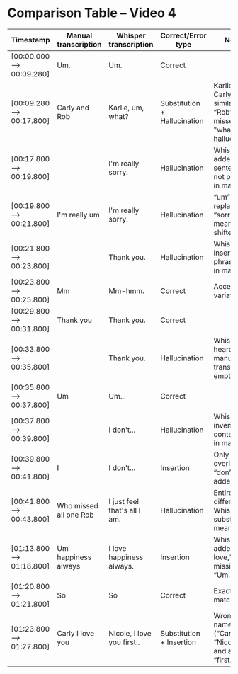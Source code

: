 # Comparison Table – Video 4
| Timestamp                  | Manual transcription         | Whisper transcription           | Correct/Error type         | Notes                                                                 |
|---------------------------|------------------------------|----------------------------------|----------------------------|-----------------------------------------------------------------------|
| [00:00.000 --> 00:09.280] | Um.                          | Um.                              | Correct                    |                                                                       |
| [00:09.280 --> 00:17.800] | Carly and Rob                | Karlie, um, what?                | Substitution + Hallucination | Karlie and Carly sound similar; “Rob” missed, and "what" hallucinated. |
| [00:17.800 --> 00:19.800] |                              | I'm really sorry.                | Hallucination              | Whisper added sentence not present in manual.                        |
| [00:19.800 --> 00:21.800] | I'm really um                | I'm really sorry.                | Hallucination              | “um” replaced by “sorry” – meaning shifted.                          |
| [00:21.800 --> 00:23.800] |                              | Thank you.                       | Hallucination              | Whisper inserted phrase not in manual.                               |
| [00:23.800 --> 00:25.800] | Mm                           | Mm-hmm.                          | Correct                    | Acceptable variation                                                  |
| [00:29.800 --> 00:31.800] | Thank you                    | Thank you.                       | Correct                    |                                                                       |
| [00:33.800 --> 00:35.800] |                              | Thank you.                       | Hallucination              | Whisper heard it, manual transcript is empty.                        |
| [00:35.800 --> 00:37.800] | Um                           | Um...                            | Correct                    |                                                                       |
| [00:37.800 --> 00:39.800] |                              | I don't...                       | Hallucination              | Whisper invented content not in manual.                              |
| [00:39.800 --> 00:41.800] | I                            | I don't...                       | Insertion                  | Only “I” overlaps; “don’t…” is added.                                |
| [00:41.800 --> 00:43.800] | Who missed all one Rob       | I just feel that's all I am.     | Hallucination              | Entirely different; Whisper substituted meaning.                     |
| [01:13.800 --> 01:18.800] | Um happiness always          | I love happiness always.         | Insertion                  | Whisper added “I love,” missing “Um.”                                |
| [01:20.800 --> 01:21.800] | So                           | So                               | Correct                    | Exact match.                                                          |
| [01:23.800 --> 01:27.800] | Carly I love you             | Nicole, I love you first..       | Substitution + Insertion   | Wrong name (“Carly” → “Nicole”) and added “first.”                   |
